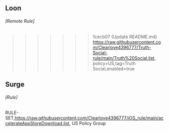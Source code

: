 

## Loon
###### [Remote Rule]
>>>>>>> 1cecb07 (Update README.md)
https://raw.githubusercontent.com/Clearlove4396777/Truth-Social-rule/main/Truth%20Social.list, policy=US,tag=Truth Social,enabled=true
## Surge
###### [Rule]
RULE-SET,https://raw.githubusercontent.com/Clearlove4396777/iOS_rule/main/accelerateAppStoreDownload.list, US Policy Group
